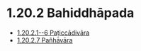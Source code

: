 # 1.20.2 Bahiddhāpada

* [1.20.2.1--6 Paṭiccādivāra](1.20.2/1.20.2.1--6.md)
* [1.20.2.7 Pañhāvāra](1.20.2/1.20.2.7.md)
